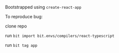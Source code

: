 Bootstrapped using `create-react-app`

To reproduce bug:

clone repo

run `bit import bit.envs/compilers/react-typescript`

run `bit tag app`
